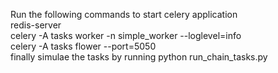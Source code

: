 Run the following commands to start celery application <br>
redis-server <br>
celery -A tasks worker -n simple_worker --loglevel=info <br>
celery -A tasks flower --port=5050 <br>
finally simulae the tasks by running python run_chain_tasks.py 